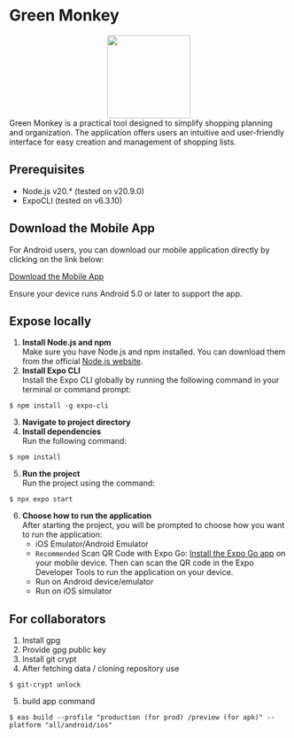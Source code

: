 # Green Monkey
<div align="center">
    <img src="https://github.com/ulcheyev/pda-green-monkey/assets/94138754/ef28edfc-66b0-49bd-beea-c9e9bceb3f79" width="150">
</div>
Green Monkey is a practical tool designed to simplify shopping planning and organization. The application offers users
an intuitive and user-friendly interface for easy creation and management of shopping lists.





## Prerequisites

- Node.js v20.\* (tested on v20.9.0)
- ExpoCLI (tested on v6.3.10)

## Download the Mobile App

For Android users, you can download our mobile application directly by clicking on the link below:

[Download the Mobile App](https://expo.dev//accounts/ulcheyev/projects/green-monkey/builds/6ba026a4-e068-498f-b0d9-a62fee05be91)

Ensure your device runs Android 5.0 or later to support the app.

## Expose locally

1. **Install Node.js and npm**<br/>
   Make sure you have Node.js and npm installed. You can download them from the
   official [Node.js website](https://nodejs.org/en).
2. **Install Expo CLI**<br/>
   Install the Expo CLI globally by running the following command in your terminal or command prompt:

```shell
$ npm install -g expo-cli
```

3. **Navigate to project directory**
4. **Install dependencies**<br/>
   Run the following command:

```shell
$ npm install
```

5. **Run the project**<br/>
   Run the project using the command:

```shell
$ npx expo start
```

6. **Choose how to run the application**<br/>
   After starting the project, you will be prompted to choose how you want to run the application:
   - iOS Emulator/Android Emulator
   - `Recommended` Scan QR Code with Expo Go: [Install the Expo Go app](https://expo.dev/go) on your mobile device.
     Then can scan the QR code in the Expo Developer Tools to run the application on your device.
   - Run on Android device/emulator
   - Run on iOS simulator

## For collaborators

1. Install gpg
2. Provide gpg public key
3. Install git crypt
4. After fetching data / cloning repository use

```shell
$ git-crypt unlock
```

5. build app command

```shell
$ eas build --profile "production (for prod) /preview (for apk)" --platform "all/android/ios"
```

